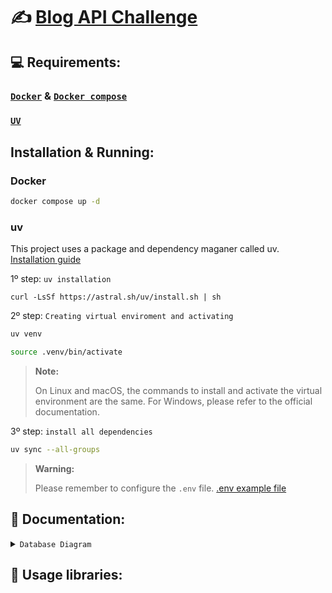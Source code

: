 # ✍️ [Blog API Challenge](https://github.com/wesleybertipaglia/backend-challenges/blob/main/challenges/junior/api-blog.md)

## 💻 Requirements:

### [`Docker`](https://www.docker.com/) & [`Docker compose`](https://docs.docker.com/compose/)

### [`UV`](https://docs.astral.sh/uv/)

## Installation & Running:

### Docker

```bash
docker compose up -d
```

### uv

This project uses a package and dependency maganer called uv. [Installation guide](https://docs.astral.sh/uv/getting-started/installation/)

1º step: `uv installation`

```curl
curl -LsSf https://astral.sh/uv/install.sh | sh
```

2º step: `Creating virtual enviroment and activating`

```bash
uv venv
```

```bash
source .venv/bin/activate
```

> **__Note:__**
>
> On Linux and macOS, the commands to install and activate the virtual environment are the same. For Windows, please refer to the official documentation.

3º step: `install all dependencies`

```bash
uv sync --all-groups
```

> **__Warning:__**
>
> Please remember to configure the `.env` file. [.env example file](./.env.example)

## 📜 Documentation:

<details>
    <summary><code>Database Diagram</code></summary>

<img src="https://i.imgur.com/wGU5L0H.png">

</details>

## 🐍 Usage libraries:
